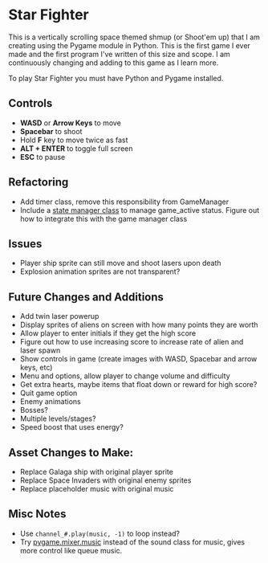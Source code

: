 # Star Fighter

This is a vertically scrolling space themed shmup (or Shoot'em up) that I am creating using the Pygame module in Python. This is the first game I ever made and the first program I've written of this size and scope. I am continuously changing and adding to this game as I learn more.

To play Star Fighter you must have Python and Pygame installed.

## Controls
* **WASD** or **Arrow Keys** to move
* **Spacebar** to shoot
* Hold **F** key to move twice as fast
* **ALT + ENTER** to toggle full screen
* **ESC** to pause

## Refactoring
* Add timer class, remove this responsibility from GameManager
* Include a [state manager class](https://www.youtube.com/watch?v=j9yMFG3D7fg) to manage game_active status. Figure out how to integrate this with the game manager class

## Issues
* Player ship sprite can still move and shoot lasers upon death
* Explosion animation sprites are not transparent?

## Future Changes and Additions
* Add twin laser powerup
* Display sprites of aliens on screen with how many points they are worth
* Allow player to enter initials if they get the high score
* Figure out how to use increasing score to increase rate of alien and laser spawn
* Show controls in game (create images with WASD, Spacebar and arrow keys, etc)
* Menu and options, allow player to change volume and difficulty
* Get extra hearts, maybe items that float down or reward for high score?
* Quit game option
* Enemy animations
* Bosses?
* Multiple levels/stages?
* Speed boost that uses energy?

## Asset Changes to Make:
* Replace Galaga ship with original player sprite
* Replace Space Invaders with original enemy sprites
* Replace placeholder music with original music

## Misc Notes
* Use `channel_#.play(music, -1)` to loop instead?
* Try [pygame.mixer.music](https://www.pygame.org/docs/ref/music.html) instead of the sound class for music, gives more control like queue music.